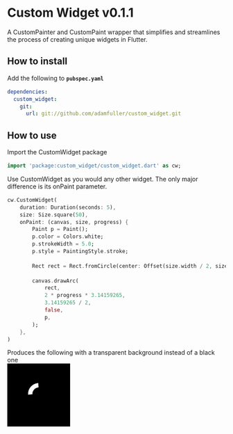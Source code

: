 # Custom Widget v0.1.1

A CustomPainter and CustomPaint wrapper that simplifies and streamlines the process of creating 
unique widgets in Flutter.

## How to install
Add the following to **`pubspec.yaml`**
```yaml
dependencies:
  custom_widget:
    git:
      url: git://github.com/adamfuller/custom_widget.git
```


## How to use

Import the CustomWidget package
```dart
import 'package:custom_widget/custom_widget.dart' as cw;
```
Use CustomWidget as you would any other widget.
The only major difference is its onPaint parameter.


```dart
cw.CustomWidget(
    duration: Duration(seconds: 5),
    size: Size.square(50),
    onPaint: (canvas, size, progress) {
        Paint p = Paint();
        p.color = Colors.white;
        p.strokeWidth = 5.0;
        p.style = PaintingStyle.stroke;

        Rect rect = Rect.fromCircle(center: Offset(size.width / 2, size.height / 2), radius: 10);

        canvas.drawArc(
            rect,
            2 * progress * 3.14159265,
            3.14159265 / 2,
            false,
            p,
        );
    },
)
```
Produces the following with a transparent background instead of a black one
</br>
<img src="https://raw.githubusercontent.com/adamfuller/custom_widget/master/example/spinner.gif" width="145px">
